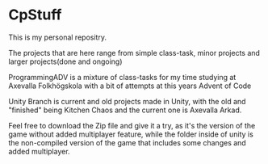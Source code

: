 # CpStuff

This is my personal repositry.

The projects that are here range from simple class-task, minor projects and larger projects(done and ongoing)

ProgrammingADV is a mixture of class-tasks for my time studying at Axevalla Folkhögskola with a bit of attempts at this years Advent of Code

Unity Branch is current and old projects made in Unity, with the old and "finished" being Kitchen Chaos and the current one is Axevalla Arkad.

Feel free to download the Zip file and give it a try, as it's the version of the game without added multiplayer feature, while the folder inside of unity is the non-compiled version of the game that includes some changes and added multiplayer. 
